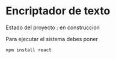 <h1>Encriptador de texto</h1>

Estado del proyecto : en construccion

Para ejecutar el sistema debes poner 

```npm install react ```
